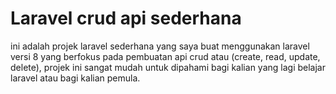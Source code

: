 <h1>Laravel crud api sederhana</h1>
ini adalah projek laravel sederhana yang saya buat menggunakan laravel versi 8 yang berfokus pada pembuatan api crud atau (create, read, update, delete), projek ini sangat mudah untuk dipahami bagi kalian yang lagi belajar laravel atau bagi kalian pemula.
